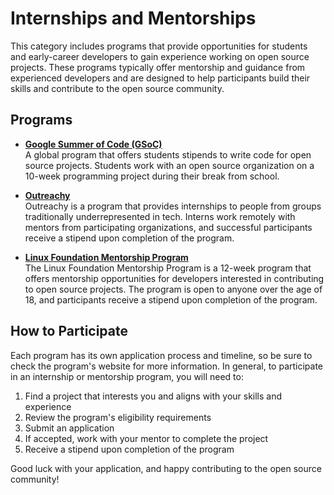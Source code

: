 # Internships and Mentorships

This category includes programs that provide opportunities for students and early-career developers to gain experience working on open source projects. These programs typically offer mentorship and guidance from experienced developers and are designed to help participants build their skills and contribute to the open source community.

## Programs

- [**Google Summer of Code (GSoC)**](https://summerofcode.withgoogle.com/)  
  A global program that offers students stipends to write code for open source projects. Students work with an open source organization on a 10-week programming project during their break from school.

- [**Outreachy**](https://www.outreachy.org/)  
  Outreachy is a program that provides internships to people from groups traditionally underrepresented in tech. Interns work remotely with mentors from participating organizations, and successful participants receive a stipend upon completion of the program.

- [**Linux Foundation Mentorship Program**](https://mentorship.lfx.linuxfoundation.org/)  
  The Linux Foundation Mentorship Program is a 12-week program that offers mentorship opportunities for developers interested in contributing to open source projects. The program is open to anyone over the age of 18, and participants receive a stipend upon completion of the program.

## How to Participate

Each program has its own application process and timeline, so be sure to check the program's website for more information. In general, to participate in an internship or mentorship program, you will need to:

1. Find a project that interests you and aligns with your skills and experience
1. Review the program's eligibility requirements
1. Submit an application
1. If accepted, work with your mentor to complete the project
1. Receive a stipend upon completion of the program

Good luck with your application, and happy contributing to the open source community!
